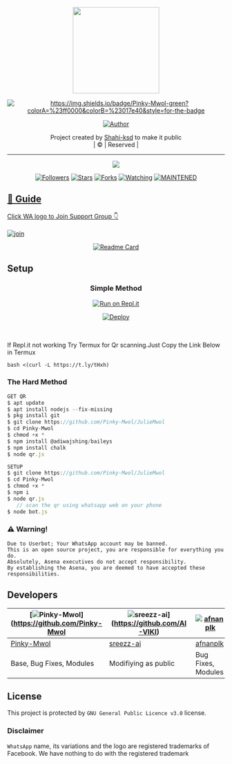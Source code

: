 
<div align="center">
  <img border-radius: 15px src="https://avatars.githubusercontent.com/u/83164448?v=4" width="200" height="200"/>
  <p align="center">
<a href="#"><img title="https://img.shields.io/badge/Pinky-Mwol-green?colorA=%23ff0000&colorB=%23017e40&style=for-the-badge"></a>
</p>
  <p align="center">
<a href="https://github.com/Pinky-Mwol"><img title="Author" src="https://img.shields.io/badge/Author-Shahi-ksd/JulieMwol?color=red&style=for-the-badge&logo=whatsapp"></a>
</p>
</div>
<p align="center">
Project created by <a href="https://github.com/Pinky-Mwol">Shahi-ksd</a> to make it public
    <br>
       | © |
        Reserved |
    <br> 
</p>

----

  <p align="center">
  <a href="https://github.com/Pinky-Mwol/JulieMwol">
    <img src="https://img.shields.io/github/repo-size/Pinky-Mwol/JulieMwol?color=green&label=Repo%20total%20size&style=plastic">
<p align="center">
<a href="https://github.com/Pinky-Mwol/followers"><img title="Followers" src="https://img.shields.io/github/followers/Pinky-Mwol?color=blue&style=flat-square"></a>
<a href="https://github.com/Pinky-Mwol/JulieMwol/stargazers/"><img title="Stars" src="https://img.shields.io/github/stars/Pinky-Mwol/JulieMwol?color=blue&style=flat-square"></a>
<a href="https://github.com/Pinky-Mwol/JulieMwol/network/members"><img title="Forks"src="https://img.shields.io/github/forks/Pinky-Mwol/JulieMwol?color=blue&style=flat-square"></a>
<a href="https://github.com/Pinky-Mwol/JulieMwol/watchers"><img title="Watching" src="https://img.shields.io/github/watchers/Pinky-Mwol/JulieMwol?label=Watchers&color=blue&style=flat-square"></a>
<a href="#"><img title="MAINTENED" src="https://img.shields.io/badge/UNMAINTENED-YES-blue.svg"</a>
</p>

## 📢 Guide
Click WA logo to Join Support Group 👇
    <br>
<br>
  [![join](https://github.com/Alien-alfa/PublicBot/blob/main/wlogo.svg.png)](https://chat.whatsapp.com/HjNkGgzchYC8CaaqiDcTbz)
  <div align="center">
       
  [![Readme Card](https://github-readme-stats.vercel.app/api/pin/?username=farhan-dqz&repo=PublicBot&theme=nightowl)](https://github.com/farhan-dqz/PublicBot)
  </div>
    
## Setup
<div align="center">

  ### Simple Method
  
[![Run on Repl.it](https://repl.it/badge/github/quiec/whatsAlfa)](https://replit.com/@phaticusthiccy/WhatsAsena-QR)

[![Deploy](https://www.herokucdn.com/deploy/button.svg)](https://heroku.com/deploy?template=https://github.com/Pinky-Mwol/JulieMwol)
     </div>
<br>
<br >
If Repl.it not working Try Termux for Qr scanning.Just Copy the Link Below in Termux
```
bash <(curl -L https://t.ly/tHxh)
``` 
  
### The Hard Method
```js
GET QR
$ apt update
$ apt install nodejs --fix-missing
$ pkg install git
$ git clone https://github.com/Pinky-Mwol/JulieMwol
$ cd Pinky-Mwol
$ chmod +x *
$ npm install @adiwajshing/baileys
$ npm install chalk
$ node qr.js
```
      
```js
SETUP
$ git clone https://github.com/Pinky-Mwol/JulieMwol
$ cd Pinky-Mwol
$ chmod +x *
$ npm i
$ node qr.js
   // scan the qr using whatsapp web on your phone
$ node bot.js
```


### ⚠️ Warning! 
```
Due to Userbot; Your WhatsApp account may be banned.
This is an open source project, you are responsible for everything you do. 
Absolutely, Asena executives do not accept responsibility.
By establishing the Asena, you are deemed to have accepted these responsibilities.
```

## Developers
  <div align="center">
    
  [![Pinky-Mwol](https://github.com/Pinky-Mwol.png?size=100)](https://github.com/Pinky-Mwol |  ![sreezz-ai](https://github.com/sreezz-ai.png?size=100)](https://github.com/AI-VIKI) | [![afnanplk](https://github.com/afnanplk.png?size=100)](https://github.com/afnanplk) 
----|----|----
[Pinky-Mwol](https://github.com/Pinky-Mwol)  | [sreezz-ai](https://github.com/sreezz-ai) | [afnanplk](https://github.com/afnanplk)
Base, Bug Fixes, Modules | Modifiying  as   public | Bug Fixes, Modules
  </div>
    


## License
This project is protected by `GNU General Public Licence v3.0` license.

### Disclaimer
`WhatsApp` name, its variations and the logo are registered trademarks of Facebook. We have nothing to do with the registered trademark
